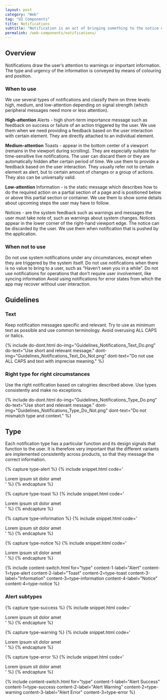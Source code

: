 ```yaml
---
layout: post
category: "Web"
tag: "UI Components"
title: Notifications
subtitle: "Notification is an act of bringing something to the notice of the user. They can be assigned to certain elements or be universally valid."
permalink: /web-components/notifications/
---
```


## Overview

Notifications draw the user’s attention to warnings or important information. The type and urgency of the information is conveyed by means of colouring and position.

### When to use
We use several types of notifications and classify them on three levels: high, medium, and low-attention depending on signal strength (which peripheral messages need more or less attention).

**High-attention**
Alerts - high short-term importance message such as feedback on success or failure of an action triggered by the user. We use them when we need providing a feedback based on the user interaction with certain element. They are directly attached to an individual element.

**Medium-attention**
Toasts - appear in the bottom center of a viewport (remains in the viewport during scrolling). They are especially suitable for time-sensitive live notifications. The user can discard them or they are automatically hidden after certain period of time. We use them to provide a feedback based on the user interaction. They usually refer not to certain element as alert, but to certain amount of changes or a group of actions. They also can be universally valid.

**Low-attention**
Information - is the static message which describes how to do the required action on a partial section of a page and is positioned below or above this partial section or container. We use them to show some details about upcoming steps the user may have to follow.

Notices - are the system feedback such as warnings and messages the user must take note of, such as warnings about system changes. Notices appear in the lower corner of the right-hand viewport edge. The notice can be discarded by the user. We use them when notification that is pushed by the application.


### When not to use

Do not use system notifications under any circumstances, except when they are triggered by the system itself.
Do not use notifications when there is no value to bring to a user, such as “Haven’t seen you in a while”. 
Do not use notifications for operations that don’t require user involvement, like syncing information
Avoid using notifications for error states from which the app may recover without user interaction.

## Guidelines
### Text
Keep notification messages specific and relevant. Try to use as minimum text as possible and use common terminology. Avoid overusing ALL CAPS or Italics.

{% include do-dont.html 
  do-img="Guidelines_Notifications_Text_Do.png"
  do-text="Use short and relevant message."
  dont-img="Guidelines_Notifications_Text_Do_Not.png"
  dont-text="Do not use ALL CAPS and text with imprecise meaning."
%}

### Right type for right circumstances
Use the right notification based on catogiries described above. Use types consistently and make no exceptions.

{% include do-dont.html 
  do-img="Guidelines_Notifications_Type_Do.png"
  do-text="Use short and relevant message."
  dont-img="Guidelines_Notifications_Type_Do_Not.png"
  dont-text="Do not mismatch type and context."
%}


## Type

Each notification type has a particular function and its design signals that function to the user. It is therefore very important that the different variants are implemented consistently across products, so that they message the correct information.

<!-- Content switch -->
<!-- Content switch tab 1 -->
{% capture type-alert %}
{% include snippet.html code='
<div class="coins-alert error">Lorem ipsum sit dolor amet</div>
' %}
{% endcapture %}

<!-- Content switch tab 2 -->
{% capture type-toast %}
{% include snippet.html code='
<div class="coins-alert error">Lorem ipsum sit dolor amet</div>
' %}
{% endcapture %}

<!-- Content switch tab 3 -->
{% capture type-information %}
{% include snippet.html code='
<div class="coins-alert">Lorem ipsum sit dolor amet</div>
' %}
{% endcapture %}

<!-- Content switch tab 4 -->
{% capture type-notice %}
{% include snippet.html code='
<div class="coins-alert error">Lorem ipsum sit dolor amet</div>
' %}
{% endcapture %}

<!-- Render Content -->
{% include content-switch.html for="type"
           content-1-label="Alert" content-1=type-alert
           content-2-label="Toast" content-2=type-toast
           content-3-label="Information" content-3=type-information
           content-4-label="Notice" content-4=type-notice
%}
<!-- End content switch -->

### Alert subtypes

<!-- Content switch -->
<!-- Content switch tab 1 -->
{% capture type-success %}
{% include snippet.html code='
<div class="coins-alert success">Lorem ipsum sit dolor amet</div>
' %}
{% endcapture %}

<!-- Content switch tab 2 -->
{% capture type-warning %}
{% include snippet.html code='
<div class="coins-alert warning">Lorem ipsum sit dolor amet</div>
' %}
{% endcapture %}

<!-- Content switch tab 3 -->
{% capture type-error %}
{% include snippet.html code='
<div class="coins-alert error">Lorem ipsum sit dolor amet</div>
' %}
{% endcapture %}

<!-- Render Content -->
{% include content-switch.html for="type"
           content-1-label="Alert Success" content-1=type-success
           content-2-label="Alert Warning" content-2=type-warning
           content-3-label="Alert Error" content-3=type-error
%}
<!-- End content switch -->
